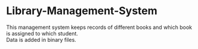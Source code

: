 # Library-Management-System
This management system keeps records of different books and which book is assigned to which student.<br>
Data is added in binary files.
